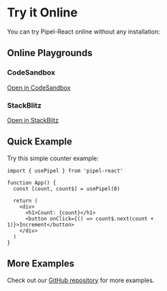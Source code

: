 # Try it Online

You can try Pipel-React online without any installation:

## Online Playgrounds

### CodeSandbox

[Open in CodeSandbox](https://codesandbox.io/s/pipel-react-demo)

### StackBlitz

[Open in StackBlitz](https://stackblitz.com/edit/pipel-react-demo)

## Quick Example

Try this simple counter example:

```tsx
import { usePipel } from 'pipel-react'

function App() {
  const [count, count$] = usePipel(0)

  return (
    <div>
      <h1>Count: {count}</h1>
      <button onClick={() => count$.next(count + 1)}>Increment</button>
    </div>
  )
}
```

## More Examples

Check out our [GitHub repository](https://github.com/pipeljs/pipel-react/tree/main/examples) for more examples.
